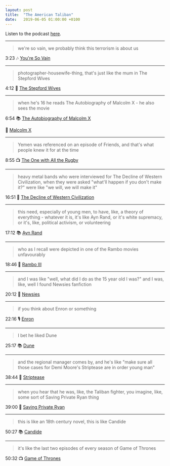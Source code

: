 ```yaml
---
layout: post
title:  "The American Taliban"
date:   2019-06-05 01:00:00 +0100
---
```

Listen to the podcast [here](https://podcasts.apple.com/us/podcast/the-american-taliban/id1380008439?i=1000465289882).

----

> we're so vain, we probably think this terrorism is about us

3:23 🎶 [You're So Vain](https://en.wikipedia.org/wiki/You%27re_So_Vain)

----

> photographer-housewife-thing, that's just like the mum in The Stepford Wives

4:12 🎥 [The Stepford Wives](https://en.wikipedia.org/wiki/The_Stepford_Wives_(1975_film))

----

> when he's 16 he reads The Autobiography of Malcolm X - he also sees the movie

6:54 📚 [The Autobiography of Malcolm X](https://en.wikipedia.org/wiki/The_Autobiography_of_Malcolm_X)

🎥 [Malcolm X](https://en.wikipedia.org/wiki/Malcolm_X_(1992_film))

----

> Yemen was referenced on an episode of Friends, and that's what people knew it for at the time

8:55 📺 [The One with All the Rugby](https://en.wikipedia.org/wiki/Friends_(season_4)#Episodes)

----

> heavy metal bands who were interviewed for The Decline of Western Civilization, when they were asked "what'll happen if you don't make it?" were like "we will, we will make it"

16:51 🎥 [The Decline of Western Civilization](https://en.wikipedia.org/wiki/The_Decline_of_Western_Civilization)

----

> this need, especially of young men, to have, like, a theory of everything - whatever it is, it's like Ayn Rand, or it's white supremacy, or it's, like, political activism, or volunteering

17:12 📚 [Ayn Rand](https://en.wikipedia.org/wiki/Ayn_Rand)

----

> who as I recall were depicted in one of the Rambo movies unfavourably

18:46 🎥 [Rambo III](https://en.wikipedia.org/wiki/Rambo_III)

----

> and I was like "well, what did I do as the 15 year old I was?" and I was, like, well I found Newsies fanfiction

20:12 🎥 [Newsies](https://en.wikipedia.org/wiki/Newsies)

----

> if you think about Enron or something

22:16 🎙️ [Enron](/2019/01/16/enron.html)

----

> I bet he liked Dune

25:17 📚 [Dune](https://en.wikipedia.org/wiki/Dune_(novel))

----

> and the regional manager comes by, and he's like "make sure all those cases for Demi Moore's Striptease are in order young man"

38:44 🎥 [Striptease](https://en.wikipedia.org/wiki/Striptease_(film))

----

> when you hear that he was, like, the Taliban fighter, you imagine, like, some sort of Saving Private Ryan thing

39:00 🎥 [Saving Private Ryan](https://en.wikipedia.org/wiki/Saving_Private_Ryan)

----

> this is like an 18th century novel, this is like Candide

50:27 📚 [Candide](https://en.wikipedia.org/wiki/Candide)

----

> it's like the last two episodes of every season of Game of Thrones

50:32 📺 [Game of Thrones](https://en.wikipedia.org/wiki/Game_of_Thrones)
